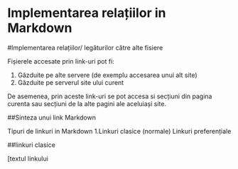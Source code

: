 # Implementarea relațiilor in Markdown

#Implementarea relațiilor/ legăturilor către alte fisiere

Fișierele accesate prin link-uri pot fi:
1. Găzduite pe alte servere (de exemplu accesarea unui alt site)
2. Găzduite pe serverul site ului curent

De asemenea, prin aceste link-uri se pot accesa si secțiuni din pagina curenta sau secțiuni de la alte pagini ale aceluiași site.

##Sinteza unui link Markdown

Tipuri de linkuri in Markdown
1.Linkuri clasice (normale)
Linkuri preferențiale 

##linkuri clasice 

[textul linkului
